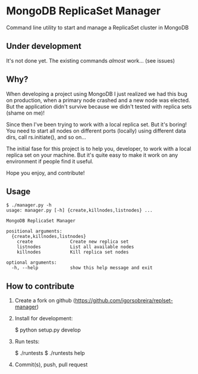 MongoDB ReplicaSet Manager
==========================

Command line utility to start and manage a ReplicaSet cluster in MongoDB

Under development
-----------------

It's not done yet. The existing commands _almost_ work... (see issues)

Why?
----

When developing a project using MongoDB I just realized we had this bug
on production, when a primary node crashed and a new node was elected.
But the application didn't survive because we didn't tested with replica
sets (shame on me)!

Since then I've been trying to work with a local replica set. But it's 
boring! You need to start all nodes on different ports (locally)
using different data dirs, call rs.initiate(), and so on...

The initial fase for this project is to help you, developer, to work with a
local replica set on your machine. But it's quite easy to make it work
on any environment if people find it useful.

Hope you enjoy, and contribute!

Usage
-----

    $ ./manager.py -h
    usage: manager.py [-h] {create,killnodes,listnodes} ...

    MongoDB ReplicaSet Manager

    positional arguments:
      {create,killnodes,listnodes}
        create              Create new replica set
        listnodes           List all available nodes
        killnodes           Kill replica set nodes

    optional arguments:
      -h, --help            show this help message and exit

How to contribute
-----------------

 1. Create a fork on github (https://github.com/igorsobreira/replset-manager)

 2. Install for development:
    
    $ python setup.py develop

 3. Run tests:
 
    $ ./runtests
    $ ./runtests help
    
 3. Commit(s), push, pull request
